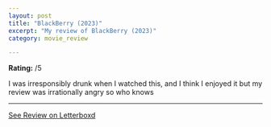```yaml
---
layout: post
title: "BlackBerry (2023)"
excerpt: "My review of BlackBerry (2023)"
category: movie_review

---
```


**Rating:** /5

I was irresponsibly drunk when I watched this, and I think I enjoyed it but my review was irrationally angry so who knows

<hr>

[See Review on Letterboxd](https://boxd.it/4rPydl)
